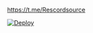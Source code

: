 https://t.me/Rescordsource

[![Deploy](https://www.herokucdn.com/deploy/button.svg)](https://heroku.com/deploy?template=https://github.com/Hector532/hector_music)
